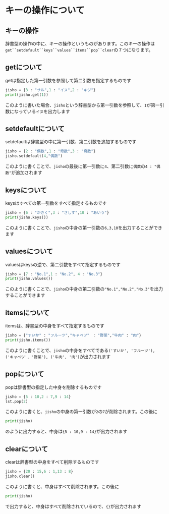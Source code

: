 # キーの操作について
## キーの操作
辞書型の操作の中に、キーの操作というものがあります。このキーの操作は`get``setdefault``keys``values``items``pop``clear`の７つになります。

## getについて
getは指定した第一引数を参照して第二引数を指定するものです
```python
jisho = {3 : "サル",1 : "イヌ",2 : "キジ"}
print(jisho.get(1))
```
このように書いた場合、`jisho`という辞書型から第一引数を参照して、`1`が第一引数になっている`イヌ`を出力します
## setdefaultについて
setdefaultは辞書型の中に第一引数、第二引数を追加するものです
```python
jisho = {2 : "偶数",1 : "奇数",3 : "奇数"}
jisho.setdefault(4,"偶数")
```
このように書くことで、`jisho`の最後に第一引数に`4`、第二引数に`偶数`の`4 : "偶数"`が追加されます
## keysについて
keysはすべての第一引数をすべて指定するものです
```python
jisho = {6 : "かきく",3 : "さしす",10 : "あいう"}
print(jisho.keys())
```
このように書くことで、`jisho`の中身の第一引数の`6,3,10`を出力することができます
## valuesについて
valuesはkeysの逆で、第二引数をすべて指定するものです
```python
jisho = {7 : "No.1",1 : "No.2", 4 : "No.3"}
print(jisho.values())
```
このように書くことで、`jisho`の中身の第二引数の`"No.1","No.2","No.3"`を出力することができます
## itemsについて
itemsは、辞書型の中身をすべて指定するものです
```python
jisho = {"すいか" : "フルーツ","キャベツ"　: "野菜","牛肉" : "肉"}
print(jisho.items())
```
このように書くことで、`jisho`の中身をすべてである`('すいか', 'フルーツ'), ('キャベツ', '野菜'), ('牛肉', '肉')`が出力されます
## popについて
popは辞書型の指定した中身を削除するものです
```python
jisho = {5 : 10,2 : 7,9 : 14}
lst.pop(2)
```
このように書くと、`jisho`の中身の第一引数が`2`の`7`が削除されます。この後に
```python
print(jisho)
```
のように出力すると、中身は`{5 : 10,9 : 14}`が出力されます
## clearについて
clearは辞書型の中身をすべて削除するものです
```python
jisho = {20 : 15,6 : 1,13 : 8}
jisho.clear()
```
このように書くと、中身はすべて削除されます。この後に
```python
print(jisho)
```
で出力すると、中身はすべて削除されているので、`{}`が出力されます